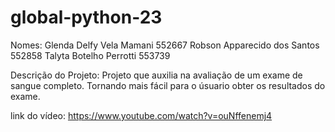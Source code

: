 # global-python-23
Nomes:
Glenda Delfy Vela Mamani 552667
Robson Apparecido dos Santos 552858
Talyta Botelho Perrotti 553739



Descrição do Projeto:
Projeto que auxilia na avaliação de um exame de sangue completo. Tornando mais fácil para o úsuario obter os resultados do exame.



link do vídeo: https://www.youtube.com/watch?v=ouNffenemj4


